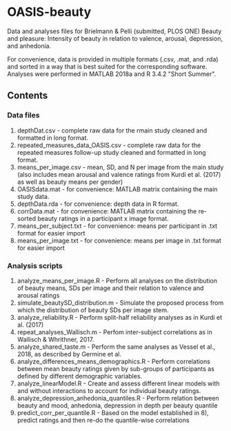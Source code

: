 # OASIS-beauty
Data and analyses files for Brielmann &amp; Pelli (submitted, PLOS ONE) Beauty and pleasure: Intensity of beauty in relation to valence, arousal, depression, and anhedonia.

For convenience, data is provided in multiple formats (.csv, .mat, and .rda) and sorted in a way that is best suited for the corresponding software. Analyses were performed in MATLAB 2018a and R 3.4.2 "Short Summer".

## Contents
### Data files
1) depthDat.csv - complete raw data for the rmain study cleaned and formatted in long format.
2) repeated_measures_data_OASIS.csv - complete raw data for the repeated measures follow-up study cleaned and formatted in long format.
3) means_per_image.csv - mean, SD, and N per image from the main study (also includes mean arousal and valence ratings from Kurdi et al. (2017) as well as beauty means per gender)
4) OASISdata.mat - for convenience: MATLAB matrix containing the main study data.
5) depthData.rda - for convenience: depth data in R format.
6) corrData.mat - for convenience: MATLAB matrix containing the re-sorted beauty ratings in a participant x image format.
7) means_per_subject.txt - for convenience: means per participant in .txt format for easier import
8) means_per_image.txt - for convenience: means per image in .txt format for easier import

### Analysis scripts
1) analyze_means_per_image.R - Perform all analyses on the distribution of beauty means, SDs per image and their relation to valence and arousal ratings
2) simulate_beautySD_distribution.m - Simulate the proposed process from which the distribution of beauty SDs per image stem.
3) analyze_reliability.R - Perform split-half reliability analyses as in Kurdi et al. (2017)
4) repeat_analyses_Wallisch.m - Perfom inter-subject correlations as in Wallisch & Whrithner, 2017. 
5) analyze_shared_taste.m - Perform the same analyses as Vessel et al., 2018, as described by Germine et al.
6) analyze_differences_means_demographics.R - Perform correlations between mean beauty ratings given by sub-groups of participants as defined by different demographic variables.
7) analyze_linearModel.R - Create and assess different linear models with and without interactions to account for individual beauty ratings.
8) analyze_depression_anhedonia_quantiles.R - Perform relation between beauty and mood, anhedonia, depression in depth per beauty quantile
9) predict_corr_per_quantile.R - Based on the model established in 8), predict ratings and then re-do the quantile-wise correlations 
